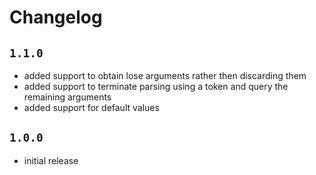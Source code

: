 # Changelog

## `1.1.0`

 - added support to obtain lose arguments rather then discarding them
 - added support to terminate parsing using a token and query the remaining arguments
 - added support for default values

## `1.0.0`

 - initial release
